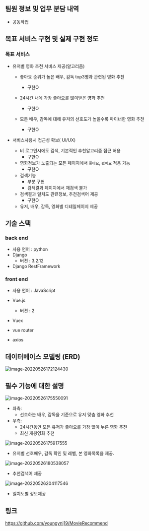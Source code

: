 ## 팀원 정보 및 업무 분담 내역

- 공동작업



## 목표 서비스 구현 및 실제 구현 정도

### 목표 서비스

- 유저별 영화 추천 서비스 제공(알고리즘)

  - 좋아요 순위가 높은 배우, 감독 top3명과 관련된 영화 추천

    - 구현O

  - 24시간 내에 가장 좋아요를 많이받은 영화 추천

    - 구현O

  - 모든 배우, 감독에 대해 유저의 선호도가 높을수록 마이너한 영화 추천

    - 구현O

    

- 서비스사용시 접근성 확보( UI/UX)

  - 비 로그인시에도 검색, 기본적인 추천알고리즘 접근 허용
    - 구현O
  - 영화정보가 노출되는 모든 페이지에서 `좋아요`, `봤어요` 적용 가능
    - 구현O
  - 검색기능
    - 부분 구현
    - 검색결과 페이지에서 재검색 불가
  - 검색결과 일치도 관련정보, 추천검색어 제공
    - 구현O
  - 유저, 배우, 감독, 영화별 디테일페이지 제공



## 기술 스택

### back end

- 사용 언어 : python
- Django
  - 버젼 : 3.2.12
- Django RestFramework



### front end

- 사용 언어 : JavaScript

- Vue.js
  - 버젼 : 2
- Vuex
- vue router
- axios



## 데이터베이스 모델링 (ERD)

![image-20220526172124430](README.assets/image-20220526172124430.png)







## 필수 기능에 대한 설명

![image-20220526175550091](README.assets/image-20220526175550091.png)

- 좌측:
  - 선호하는 배우, 감독을 기준으로 유저 맞춤 영화 추천
- 우측:
  - 24시간동안 모든 유저가 좋아요를 가장 많이 누른 영화 추천
  - 최신 개봉영화 추천



![image-20220526175917555](README.assets/image-20220526175917555.png)

- 유저별 선호배우, 감독 확인 및 레벨, 본 영화목록을 제공.



![image-20220526180538057](README.assets/image-20220526180538057.png)

- 추천검색어 제공



![image-20220526204117546](README.assets/image-20220526204117546.png)

- 일치도별 정보제공



## 링크

https://github.com/youngynj19/MovieRecommend